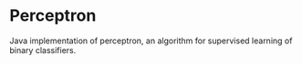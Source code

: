 # Perceptron
Java implementation of perceptron, an algorithm for supervised learning of binary classifiers.
